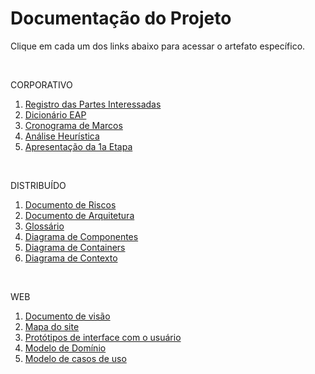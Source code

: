 # Documentação do Projeto

Clique em cada um dos links abaixo para acessar o artefato específico.

<br>

CORPORATIVO
1. [Registro das Partes Interessadas](registros-das-partes-interessadas.pdf)
2. [Dicionário EAP](eap-dicionario.pdf)
3. [Cronograma de Marcos](cronograma-de-marcos-eap.png)
4. [Análise Heurística](analise-heuristica.pdf)
5. [Apresentação da 1a Etapa](PDSCorporativo.pdf)

<br>

DISTRIBUÍDO
1. [Documento de Riscos](docs-distribuido/documento-de-riscos.md)
2. [Documento de Arquitetura](docs-distribuido/DocumentoArquitetura.md)
3. [Glossário](docs-distribuido/glossario.md)
4. [Diagrama de Componentes](diagramas/diagrama-de-componentes.svg)
5. [Diagrama de Containers](diagramas/diagrama-de-containers.svg)
6. [Diagrama de Contexto](diagramas/diagrama-de-contexto.svg)

<br>

WEB

1. [Documento de visão](visao/doc-visao.md)
2. [Mapa do site](mapa-site/mapa-site.md)
3. [Protótipos de interface com o usuário](prototipos/prototipos.md)
4. [Modelo de Domínio](dominio/dominio.md)
5. [Modelo de casos de uso](cdu/cdu.md)